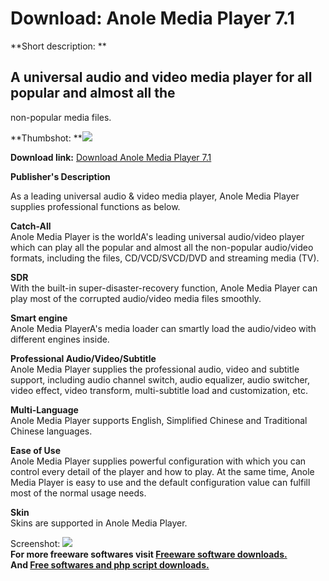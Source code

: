 # Download: Anole Media Player 7.1

**Short description: **

## A universal audio and video media player for all popular and almost all the
non-popular media files.

  
**Thumbshot: **![](http://www.freewarefiles.com/screenshot/anolemediaplyr_md.jpg)   
  
**Download link:** [Download Anole Media Player 7.1](http://freesoftwares.boysofts.com/Anole-Media-Player_program_42370.html)  
  

**Publisher's Description**  
  

As a leading universal audio & video media player, Anole Media Player supplies
professional functions as below.

**Catch-All**  
Anole Media Player is the worldA's leading universal audio/video player which
can play all the popular and almost all the non-popular audio/video formats,
including the files, CD/VCD/SVCD/DVD and streaming media (TV).

**SDR**  
With the built-in super-disaster-recovery function, Anole Media Player can
play most of the corrupted audio/video media files smoothly.

**Smart engine**  
Anole Media PlayerA's media loader can smartly load the audio/video with
different engines inside.

**Professional Audio/Video/Subtitle**  
Anole Media Player supplies the professional audio, video and subtitle
support, including audio channel switch, audio equalizer, audio switcher,
video effect, video transform, multi-subtitle load and customization, etc.

**Multi-Language**  
Anole Media Player supports English, Simplified Chinese and Traditional
Chinese languages.

**Ease of Use**  
Anole Media Player supplies powerful configuration with which you can control
every detail of the player and how to play. At the same time, Anole Media
Player is easy to use and the default configuration value can fulfill most of
the normal usage needs.

**Skin**  
Skins are supported in Anole Media Player.

  
  
Screenshot: ![](http://www.freewarefiles.com/screenshot/anolemediaplyr.jpg)  
**For more freeware softwares visit [Freeware software downloads.](http://freesoftwares.boysofts.com/)**   
**And [Free softwares and php script downloads.](http://www.boysofts.com/)**

